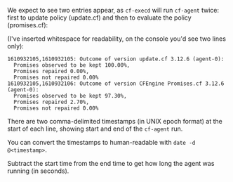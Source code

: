 We expect to see two entries appear, as
`cf-execd` will run `cf-agent` twice: first to update policy (update.cf)
and then to evaluate the policy (promises.cf):


(I've inserted whitespace for readability, on the console you'd see two
lines only):

```console
1610932105,1610932105: Outcome of version update.cf 3.12.6 (agent-0):
  Promises observed to be kept 100.00%,
  Promises repaired 0.00%,
  Promises not repaired 0.00%
1610932105,1610932106: Outcome of version CFEngine Promises.cf 3.12.6 (agent-0):
  Promises observed to be kept 97.30%,
  Promises repaired 2.70%,
  Promises not repaired 0.00%
```

There are two comma-delimited timestamps (in UNIX epoch format) at the start of each line,
showing start and end of the `cf-agent` run.

You can convert the timestamps to human-readable with `date -d @<timestamp>`.

Subtract the start time from the end time to get how long the agent was running (in seconds).
